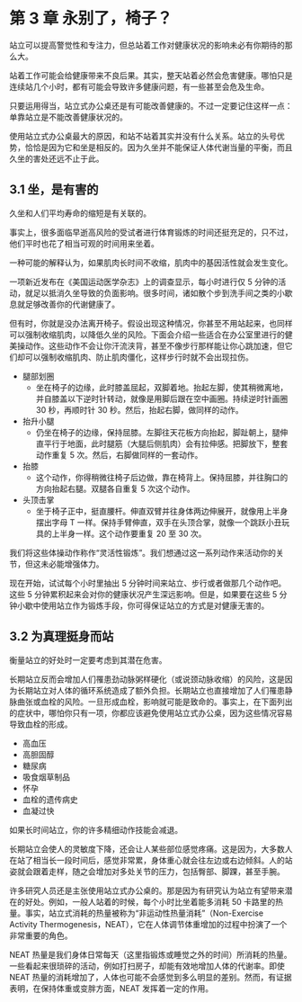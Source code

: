 # 第 3 章 永别了，椅子？
站立可以提高警觉性和专注力，但总站着工作对健康状况的影响未必有你期待的那么大。

站着工作可能会给健康带来不良后果。其实，整天站着必然会危害健康。哪怕只是连续站几个小时，都有可能会导致许多健康问题，有一些甚至会危及生命。

只要运用得当，站立式办公桌还是有可能改善健康的。不过一定要记住这样一点：单靠站立是不能改善健康状况的。

使用站立式办公桌最大的原因，和站不站着其实并没有什么关系。站立的头号优势，恰恰是因为它和坐是相反的。因为久坐并不能保证人体代谢当量的平衡，而且久坐的害处还远不止于此。

## 3.1 坐，是有害的
久坐和人们平均寿命的缩短是有关联的。

事实上，很多面临早逝高风险的受试者进行体育锻炼的时间还挺充足的，只不过，他们平时也花了相当可观的时间用来坐着。

一种可能的解释认为，如果肌肉长时间不收缩，肌肉中的基因活性就会发生变化。

一项新近发布在《美国运动医学杂志》上的调查显示，每小时进行仅 5 分钟的活动，就足以抵消久坐导致的负面影响。很多时间，诸如散个步到洗手间之类的小歇息就足够改善你的代谢健康了。

但有时，你就是没办法离开椅子。假设出现这种情况，你甚至不用站起来，也同样可以强制收缩肌肉，以降低久坐的风险。下面会介绍一些适合在办公室里进行的健美操动作。这些动作不会让你汗流浃背，甚至不像步行那样能让你心跳加速，但它们却可以强制收缩肌肉、防止肌肉僵化，这样步行时就不会出现拉伤。

* 腿部划圈
    * 坐在椅子的边缘，此时膝盖屈起，双脚着地。抬起左脚，使其稍微离地，并自膝盖以下逆时针转动，就像是用脚后跟在空中画圈。持续逆时针画圈 30 秒，再顺时针 30 秒。然后，抬起右脚，做同样的动作。
* 抬升小腿
    * 仍坐在椅子的边缘，保持屈膝。左脚往天花板方向抬起，脚趾朝上，腿伸直平行于地面，此时腿筋（大腿后侧肌肉）会有拉伸感。把脚放下，整套动作重复 5 次。然后，右脚做同样的一套动作。
* 抬膝
    * 这个动作，你得稍微往椅子后边做，靠在椅背上。保持屈膝，并往胸口的方向抬起右腿。双腿各自重复 5 次这个动作。
* 头顶击掌
    * 坐于椅子正中，挺直腰杆。伸直双臂并往身体两边伸展开，就像用上半身摆出字母 T 一样。保持手臂伸直，双手在头顶合掌，就像一个跳跃小丑玩具的上半身一样。这个动作要重复 20 至 30 次。

我们将这些体操动作称作“灵活性锻炼”。我们想通过这一系列动作来活动你的关节，但这未必能增强体力。

现在开始，试试每个小时里抽出 5 分钟时间来站立、步行或者做那几个动作吧。这些 5 分钟累积起来会对你的健康状况产生深远影响。但是，如果要在这些 5 分钟小歇中使用站立作为锻炼手段，你可得保证站立的方式是对健康无害的。

## 3.2 为真理挺身而站
衡量站立的好处时一定要考虑到其潜在危害。

长期站立反而会增加人们罹患劲动脉粥样硬化（或说颈动脉收缩）的风险，这是因为长期站立对人体的循环系统造成了额外负担。长期站立也直接增加了人们罹患静脉曲张或血栓的风险。一旦形成血栓，影响就可能是致命的。事实上，在下面列出的症状中，哪怕你只有一项，你都应该避免使用站立式办公桌，因为这些情况容易导致血栓的形成。
* 高血压
* 高胆固醇
* 糖尿病
* 吸食烟草制品
* 怀孕
* 血栓的遗传病史
* 血凝过快

如果长时间站立，你的许多精细动作技能会减退。

长期站立会使人的灵敏度下降，还会让人某些部位感觉疼痛。这是因为，大多数人在站了相当长一段时间后，感觉非常累，身体重心就会往左边或右边倾斜。人的站姿就会跟着走样，随之会增加对多处关节的压力，包括臀部、脚踝，甚至手腕。

许多研究人员还是主张使用站立式办公桌的。那是因为有研究认为站立有望带来潜在的好处。例如，一般人站着的时候，每个小时比坐着能多消耗 50 卡路里的热量。事实，站立式消耗的热量被称为“非运动性热量消耗”（Non-Exercise Activity Thermogenesis，NEAT），它在人体调节体重增加的过程中扮演了一个非常重要的角色。

NEAT 热量是我们身体日常每天（这里指锻炼或睡觉之外的时间）所消耗的热量。一些看起来很琐碎的活动，例如打扫房子，却能有效地增加人体的代谢率。即使 NEAT 热量的消耗增加了，人体也可能不会感觉到多么明显的差别。然而，有证据表明，在保持体重或变胖方面，NEAT 发挥着一定的作用。

